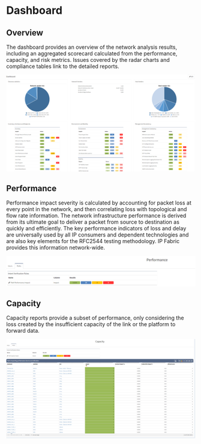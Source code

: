 # Dashboard

## Overview

The dashboard provides an overview of the network analysis results, including an aggregated scorecard calculated from the performance, capacity, and risk metrics. Issues covered by the radar charts and compliance tables link to the detailed reports.

![dashboard view](dashboard_view.png)

## Performance

Performance impact severity is calculated by accounting for packet loss at every point in the network, and then correlating loss with topological and flow rate information. The network infrastructure performance is derived from its ultimate goal to deliver a packet from source to destination as quickly and efficiently. The key performance indicators of loss and delay are universally used by all IP consumers and dependent technologies and are also key elements for the RFC2544 testing methodology. IP Fabric provides this information network-wide.

![performance view](performance_view.png)

## Capacity

Capacity reports provide a subset of performance, only considering the loss created by the  insufficient capacity of the link or the platform to forward data.

![capacity view](capacity_view.png)